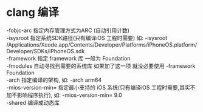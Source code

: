# clang 编译

-fobjc-arc     		指定内存管理方式为ARC (自动引用计数)	
-isysroot      		指定系统SDK路径(只有编译iOS 工程时需要) 如: -isysroot /Applications/Xcode.app/Contents/Developer/Platforms/iPhoneOS.platform/Developer/SDKs/iPhoneOS.sdk	
-framework    		指定 framework 库 一般为 Foundation	
-fmodules      		自动寻找到需要的系统库 如果加了这一项 就没必要使用 -framework Foundation	
-arch	       		指定编译的架构, 如: -arch arm64		
-mios-version-min=	指定最小支持的 iOS 系统(只有编译iOS 工程时需要,其实不加不影响程序执行), 如: -mios-version-min= 9.0	
-shared			编译成动态库	
